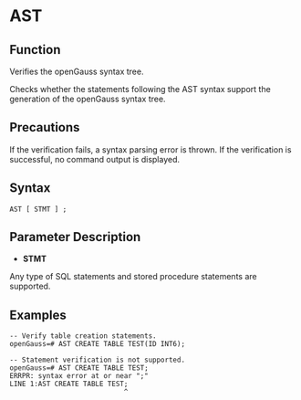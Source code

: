 # AST<a name="ZH-CN_TOPIC_0289900704"></a>

## Function <a name="en-us_topic_0283136750_en-us_topic_0237122053_en-us_topic_0059778271_s35ca23dd889c479da90f14c150c52f4b"></a>

Verifies the openGauss syntax tree.

Checks whether the statements following the AST syntax support the generation of the openGauss syntax tree.

## Precautions <a name="en-us_topic_0283136750_en-us_topic_0237122053_en-us_topic_0059778271_sa23945b94808484d82b947d70ee28dc6"></a>

If the verification fails, a syntax parsing error is thrown. If the verification is successful, no command output is displayed.

## Syntax <a name="en-us_topic_0283136750_en-us_topic_0237122053_en-us_topic_0059778271_s36354f226d754e5bb76ed954add5eea3"></a>

```
AST [ STMT ] ;
```

## Parameter Description <a name="en-us_topic_0283136750_en-us_topic_0237122053_en-us_topic_0059778271_s740ca09be515490cbbfb36db4e2fb13e"></a>

- **STMT**

Any type of SQL statements and stored procedure statements are supported.

## Examples <a name="en-us_topic_0283136750_en-us_topic_0237122053_en-us_topic_0059778271_saa47e844dd304bcc8a75123e66d1fa37"></a>

```
-- Verify table creation statements.
openGauss=# AST CREATE TABLE TEST(ID INT6);

-- Statement verification is not supported.
openGauss=# AST CREATE TABLE TEST;
ERRPR: syntax error at or near ";"
LINE 1:AST CREATE TABLE TEST;
                            ^ 
```
